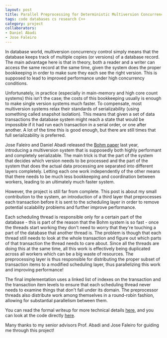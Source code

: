 ```yaml
---
layout: post
title: Parallel Preprocessing for Deterministic Multiversion Concurrency Control
tags: code databases cs research C++
category: project
collaborators: 
- Daniel Abadi
- Jose Faleiro
---
```


In database world, multiversion concurrency control simply means that the database keeps track of multiple copies (or versions) of a database record. The main advantage here is that in theory, both a reader and a writer can access the same record at the same time, given the system does the proper bookkeeping in order to make sure they each see the right version. This is supposed to lead to improved performance under high concurrency conditions.

Unfortunately, in practice (especially in main-memory and high core count systems) this isn't the case; the costs of this bookkeeping usually is enough to make single version systems much faster. To compensate, most multiversion systems relax their standards of serializability (using something called snapshot isolation). This means that given a set of data transactions the database system might reach a state that would be impossible if it had run each transaction in a serial order, or one after another. A lot of the time this is good enough, but there are still times that full serializability is preferred.

Jose Faleiro and Daniel Abadi released the [Bohm paper](http://www.jmfaleiro.com/pubs/multiversion-vldb2015.pdf) last year, introducing a multiversion system that is supposedly both highly performant and completely serializable. The main trick is that the part of the system that decides which version needs to be processed and the part of the system that does the actual data processing are separated into different layers completely. Letting each one work independently of the other means that there needs to be much less bookkeeping and coordination between workers, leading to an ultimately much faster system.

However, the project is still far from complete. This post is about my small contribution to the system, an introduction of a third layer that preprocesses each transaction before it is sent to the scheduling layer in order to remove potential scalability problems and further improve performance.

Each scheduling thread is responsible only for a certain part of the database - this is part of the reason that the Bohm system is so fast - once the threads start working they don't need to worry that they're touching a part of the database that another thread is. The problem is though that each thread still needs to look at the whole transaction and figure out which parts of that transaction the thread needs to care about. Since all the threads are doing this at the same time, all this work is effectively being duplicated across all workers which can be a big waste of resources. The preprocessing layer is thus responsible for distributing the proper subset of transaction items to a modified scheduling layer, thus parallelizing this work and improving performance!

The final implementation uses a linked list of indexes on the transaction and the transaction item levels to ensure that each scheduling thread never needs to examine things that don't fall under its domain. The preprocessor threads also distribute work among themselves in a round-robin fashion, allowing for substantial parallelism between them.

You can read the formal writeup for more technical details [here](/docs/multiversion.pdf), and you can look at the code directly [here](https://github.com/squidgetx/multiversioning).

Many thanks to my senior advisors Prof. Abadi and Jose Faleiro for guiding me through this project!


